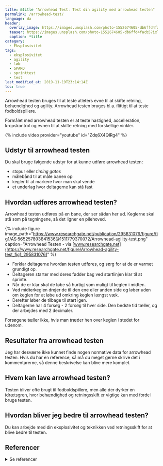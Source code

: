 ```yaml
---
title: &title "Arrowhead Test: Test din agility med arrowhead testen"
permalink: /arrowhead-test/
language: da
header:
  overlay_image: https://images.unsplash.com/photo-1552674605-db6ffd4facb5?ixlib=rb-1.2.1&ixid=eyJhcHBfaWQiOjEyMDd9&auto=format&fit=crop&w=2100&q=5
  teaser: https://images.unsplash.com/photo-1552674605-db6ffd4facb5?ixlib=rb-1.2.1&ixid=eyJhcHBfaWQiOjEyMDd9&auto=format&fit=crop&w=400&q=5
  caption: *title
category:
  - Eksplosivitet
tags:
  - eksplosivitet
  - agility
  - løb
  - SPARQ
  - sprinttest
  - test
last_modified_at: 2019-11-19T23:14:14Z
toc: true
---
```


Arrowhead testen bruges til at teste atleters evne til at skifte retning, behændighed og agility. Arrowhead testen bruges bl.a. flittigt til at teste fodboldspillere.

Formålet med arrowhead testen er at teste hastighed, accelleration, kropskontrol og evnen til at skifte retning med forskellige vinkler.

{% include video provider="youtube" id="Zdq6X4QlRg4" %}

## Udstyr til arrowhead testen

Du skal bruge følgende udstyr for at kunne udføre arrowhead testen:

- stopur eller _timing gates_
- målebånd til at måle banen op
- kegler til at markere hvor man skal vende
- et underlag hvor deltagerne kan stå fast

## Hvordan udføres arrowhead testen?

Arrowhead testen udføres på en bane, der ser sådan her ud. Keglerne skal stå som på tegningene, så det ligner en pilehoved.

{% include figure image_path="https://www.researchgate.net/publication/295831076/figure/fig1/AS:565257803841536@1511779370072/Arrowhead-agility-test.png" caption="Arrowhead Testen - via [www.researchgate.net](https://www.researchgate.net/figure/Arrowhead-agility-test_fig1_295831076)" %}

- Forklar deltagerne hvordan testen udføres, og sørg for at de er varmet grundigt op.
- Deltageren starter med deres fødder bag ved startlinjen klar til at sprinte.
- Når de er klar skal de løbe så hurtigt som muligt til keglen i midten.
- Ved midterkeglen drejer de til den ene eller anden side og løber uden om keglen for at løbe ud omkring keglen længst væk.
- Derefter løber de tilbage til start igen.
- Deltagerne har 4 forsøg - 2 forsøg til hver side. Den bedste tid tæller, og der arbejdes med 2 decimaler.

Forsøgene tæller ikke, hvis man træder hen over keglen i stedet for udenom.

## Resultater fra arrowhead testen

Jeg har desværre ikke kunnet finde nogen normative data for arrowhead testen. Hvis du har en reference, så må du meget gerne skrive det i kommentarerne, så denne beskrivelse kan blive mere komplet.

## Hvem kan lave arrowhead testen?

Testen bliver ofte brugt til fodboldspillere, men alle der dyrker en idrætsgren, hvor behændighed og retningsskift er vigtige kan med fordel bruge testen.

## Hvordan bliver jeg bedre til arrowhead testen?

Du kan arbejde med din eksplosivitet og teknikken ved retningsskift for at blive bedre til testen.

## Referencer

<details markdown="1">
  <summary>Se referencer</summary>

- [Topendsports.com](https://www.topendsports.com/testing/tests/arrowhead-agility-drill.htm)
- Muniroglu, Surhat, og Erdem Subak. 2018. “[A Comparison of 5, 10, 30 Meters Sprint, Modified T-Test, Arrowhead and Illinois Agility Tests on Football Referees](https://files.eric.ed.gov/fulltext/EJ1182624.pdf)”. _Journal of Education and Training Studies_ 6 (8): 70. [https://doi.org/10.11114/jets.v6i8.3360](https://doi.org/10.11114/jets.v6i8.3360).
- Rago, Vincenzo, João Brito, Pedro Figueiredo, Georgios Ermidis, Daniel Barreira, og António Rebelo. 2020. “The Arrowhead Agility Test: Reliability, Minimum Detectable Change, and Practical Applications in Soccer Players”. _Journal of Strength and Conditioning Research_ 34 (2): 483–94. [https://doi.org/10.1519/JSC.0000000000002987](https://doi.org/10.1519/JSC.0000000000002987).
</details>
